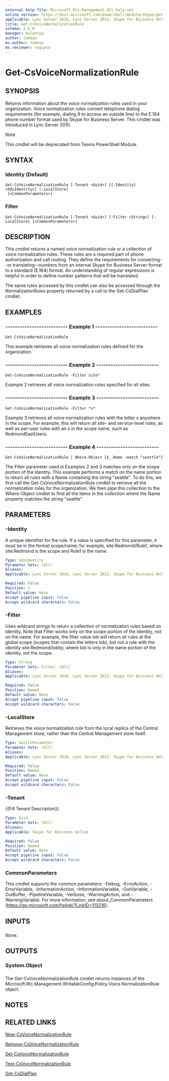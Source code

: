 ```yaml
---
external help file: Microsoft.Rtc.Management.dll-help.xml
online version: https://docs.microsoft.com/powershell/module/skype/get-csvoicenormalizationrule
applicable: Lync Server 2010, Lync Server 2013, Skype for Business Online, Skype for Business Server 2015, Skype for Business Server 2019
title: Get-CsVoiceNormalizationRule
schema: 2.0.0
manager: bulenteg
author: tomkau
ms.author: tomkau
ms.reviewer: rogupta
---
```


# Get-CsVoiceNormalizationRule

## SYNOPSIS
Returns information about the voice normalization rules used in your organization.
Voice normalization rules convert telephone dialing requirements (for example, dialing 9 to access an outside line) to the E.164 phone number format used by Skype for Business Server.
This cmdlet was introduced in Lync Server 2010.

> [!NOTE]
> This cmdlet will be deprecated from Teams PowerShell Module.

## SYNTAX

### Identity (Default)
```
Get-CsVoiceNormalizationRule [-Tenant <Guid>] [[-Identity] <XdsIdentity>] [-LocalStore]
 [<CommonParameters>]
```

### Filter
```
Get-CsVoiceNormalizationRule [-Tenant <Guid>] [-Filter <String>] [-LocalStore] [<CommonParameters>]
```

## DESCRIPTION
This cmdlet returns a named voice normalization rule or a collection of voice normalization rules.
These rules are a required part of phone authorization and call routing.
They define the requirements for converting--or translating--numbers from an internal Skype for Business Server format to a standard (E.164) format.
An understanding of regular expressions is helpful in order to define number patterns that will be translated.

The same rules accessed by this cmdlet can also be accessed through the NormalizationRules property returned by a call to the Get-CsDialPlan cmdlet.

## EXAMPLES

### -------------------------- Example 1 -------------------------- 
```
Get-CsVoiceNormalizationRule
```

This example retrieves all voice normalization rules defined for the organization.


### -------------------------- Example 2 -------------------------- 
```
Get-CsVoiceNormalizationRule -Filter site*
```

Example 2 retrieves all voice normalization rules specified for all sites.

### -------------------------- Example 3 -------------------------- 
```
Get-CsVoiceNormalizationRule -Filter *s*
```

Example 3 retrieves all voice normalization rules with the letter s anywhere in the scope.
For example, this will return all site- and service-level rules, as well as per-user rules with an s in the scope name, such as RedmondEastUsers.


### -------------------------- Example 4 -------------------------- 
```
Get-CsVoiceNormalizationRule | Where-Object {$_.Name -match "seattle"}
```

The Filter parameter used in Examples 2 and 3 matches only on the scope portion of the Identity.
This example performs a match on the name portion to return all rules with a Name containing the string "seattle".
To do this, we first call the Get-CsVoiceNormalizationRule cmdlet to retrieve all the normalization rules for the organization.
We then pipe this collection to the Where-Object cmdlet to find all the items in the collection where the Name property matches the string "seattle".

## PARAMETERS

### -Identity
A unique identifier for the rule.
If a value is specified for this parameter, it must be in the format scope/name; for example, site:Redmond/Rule1, where site:Redmond is the scope and Rule1 is the name.

```yaml
Type: XdsIdentity
Parameter Sets: (All)
Aliases: 
Applicable: Lync Server 2010, Lync Server 2013, Skype for Business Online, Skype for Business Server 2015, Skype for Business Server 2019

Required: False
Position: 1
Default value: None
Accept pipeline input: False
Accept wildcard characters: False
```

### -Filter
Uses wildcard strings to return a collection of normalization rules based on Identity.
Note that Filter works only on the scope portion of the Identity, not on the name.
For example, the filter value *lob* will return all rules at the global scope (scopes that contain the letters lob), but not a rule with the identity site:Redmond/lobby, where lob is only in the name portion of the identity, not the scope.

```yaml
Type: String
Parameter Sets: Filter, (All)
Aliases: 
Applicable: Lync Server 2010, Lync Server 2013, Skype for Business Online, Skype for Business Server 2015, Skype for Business Server 2019

Required: False
Position: Named
Default value: None
Accept pipeline input: False
Accept wildcard characters: False
```

### -LocalStore
Retrieves the voice normalization rule from the local replica of the Central Management store, rather than the Central Management store itself.

```yaml
Type: SwitchParameter
Parameter Sets: (All)
Aliases: 
Applicable: Lync Server 2010, Lync Server 2013, Skype for Business Online, Skype for Business Server 2015, Skype for Business Server 2019

Required: False
Position: Named
Default value: None
Accept pipeline input: False
Accept wildcard characters: False
```

### -Tenant
{{Fill Tenant Description}}

```yaml
Type: Guid
Parameter Sets: (All)
Aliases: 
Applicable: Skype for Business Online

Required: False
Position: Named
Default value: None
Accept pipeline input: False
Accept wildcard characters: False
```

### CommonParameters
This cmdlet supports the common parameters: -Debug, -ErrorAction, -ErrorVariable, -InformationAction, -InformationVariable, -OutVariable, -OutBuffer, -PipelineVariable, -Verbose, -WarningAction, and -WarningVariable. For more information, see about_CommonParameters (https://go.microsoft.com/fwlink/?LinkID=113216).

## INPUTS

###  
None.

## OUTPUTS

### System.Object

###  
The Get-CsVoiceNormalizationRule cmdlet returns instances of the Microsoft.Rtc.Management.WritableConfig.Policy.Voice.NormalizationRule object.

## NOTES

## RELATED LINKS

[New-CsVoiceNormalizationRule](New-CsVoiceNormalizationRule.md)

[Remove-CsVoiceNormalizationRule](Remove-CsVoiceNormalizationRule.md)

[Set-CsVoiceNormalizationRule](Set-CsVoiceNormalizationRule.md)

[Test-CsVoiceNormalizationRule](Test-CsVoiceNormalizationRule.md)

[Get-CsDialPlan](Get-CsDialPlan.md)

